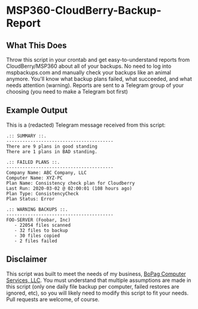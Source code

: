 # MSP360-CloudBerry-Backup-Report

## What This Does

Throw this script in your crontab and get easy-to-understand reports from CloudBerry/MSP360 about all of your backups. No need to log into mspbackups.com and manually check your backups like an animal anymore.
You'll know what backup plans failed, what succeeded, and what needs attention (warning). Reports are sent to a Telegram group of your choosing (you need to make a Telegram bot first)

## Example Output
This is a (redacted) Telegram message received from this script:

```
.:: SUMMARY ::.
----------------------------------------
There are 9 plans in good standing
There are 1 plans in BAD standing.

.:: FAILED PLANS ::.
----------------------------------------
Company Name: ABC Company, LLC
Computer Name: XYZ-PC
Plan Name: Consistency check plan for Cloudberry
Last Run: 2020-03-02 @ 02:00:01 (108 hours ago)
Plan Type: ConsistencyCheck
Plan Status: Error

.:: WARNING BACKUPS ::.
----------------------------------------
FOO-SERVER (Foobar, Inc)
   - 22054 files scanned
   - 32 files to backup
   - 30 files copied
   - 2 files failed
```

## Disclaimer

This script was built to meet the needs of my business, [BoPag Computer Services, LLC](https://bopag.com/). You must understand that multiple assumptions are made in this script (only one daily file backup per computer, failed restores are ignored, etc), so you will likely need to modify this script to fit your needs. Pull requests are welcome, of course.
